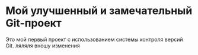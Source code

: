 
 # Мой улучшенный и замечательный Git-проект

   Это мой первый проект с использованием системы контроля версий Git.
   ляляля вношу изменения
